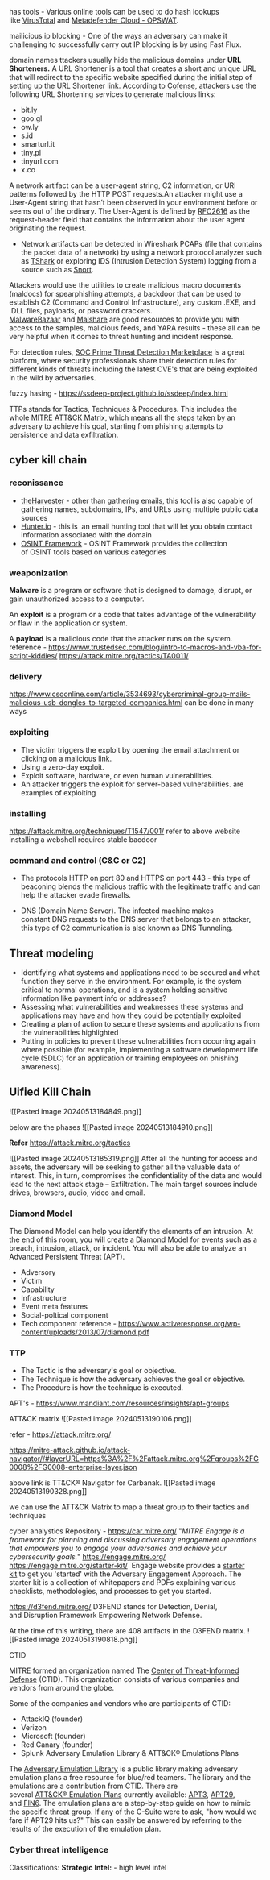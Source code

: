 has tools - Various online tools can be used to do hash lookups like [VirusTotal](https://www.virustotal.com/gui/) and [Metadefender Cloud - OPSWAT](https://metadefender.opswat.com/?lang=en).

mailicious ip blocking - One of the ways an adversary can make it challenging to successfully carry out IP blocking is by using Fast Flux.

domain names 
ttackers usually hide the malicious domains under **URL Shorteners.** A URL Shortener is a tool that creates a short and unique URL that will redirect to the specific website specified during the initial step of setting up the URL Shortener link. According to [Cofense](https://cofense.com/url-shorteners-fraudsters-friend/), attackers use the following URL Shortening services to generate malicious links: 
- bit.ly
- goo.gl
- ow.ly
- s.id
- smarturl.it
- tiny.pl
- tinyurl.com
- x.co

A network artifact can be a user-agent string, C2 information, or URI patterns followed by the HTTP POST requests.An attacker might use a User-Agent string that hasn’t been observed in your environment before or seems out of the ordinary. The User-Agent is defined by [RFC2616](https://datatracker.ietf.org/doc/html/rfc2616#page-145) as the request-header field that contains the information about the user agent originating the request.
- Network artifacts can be detected in Wireshark PCAPs (file that contains the packet data of a network) by using a network protocol analyzer such as [TShark](https://www.wireshark.org/docs/wsug_html_chunked/AppToolstshark.html) or exploring IDS (Intrusion Detection System) logging from a source such as [Snort](https://www.snort.org/).

Attackers would use the utilities to create malicious macro documents (maldocs) for spearphishing attempts, a backdoor that can be used to establish C2 (Command and Control Infrastructure), any custom .EXE, and .DLL files, payloads, or password crackers.
[MalwareBazaar](https://bazaar.abuse.ch/) and [Malshare](https://malshare.com/) are good resources to provide you with access to the samples, malicious feeds, and YARA results - these all can be very helpful when it comes to threat hunting and incident response. 

For detection rules, [SOC Prime Threat Detection Marketplace](https://tdm.socprime.com/) is a great platform, where security professionals share their detection rules for different kinds of threats including the latest CVE's that are being exploited in the wild by adversaries.

fuzzy hasing - https://ssdeep-project.github.io/ssdeep/index.html

TTPs stands for Tactics, Techniques & Procedures. This includes the whole [MITRE](https://attack.mitre.org/) [ATT&CK Matrix](https://attack.mitre.org/), which means all the steps taken by an adversary to achieve his goal, starting from phishing attempts to persistence and data exfiltration.


## cyber kill chain
### reconissance
- [theHarvester](https://github.com/laramies/theHarvester) - other than gathering emails, this tool is also capable of gathering names, subdomains, IPs, and URLs using multiple public data sources 
- [Hunter.io](https://hunter.io/) - this is  an email hunting tool that will let you obtain contact information associated with the domain
- [OSINT Framework](https://osintframework.com/) - OSINT Framework provides the collection of OSINT tools based on various categories
### weaponization
**Malware** is a program or software that is designed to damage, disrupt, or gain unauthorized access to a computer.

An **exploit** is a program or a code that takes advantage of the vulnerability or flaw in the application or system.

A **payload** is a malicious code that the attacker runs on the system.
reference - https://www.trustedsec.com/blog/intro-to-macros-and-vba-for-script-kiddies/
https://attack.mitre.org/tactics/TA0011/

### delivery 
https://www.csoonline.com/article/3534693/cybercriminal-group-mails-malicious-usb-dongles-to-targeted-companies.html
can be done in many ways

### exploiting
- The victim triggers the exploit by opening the email attachment or clicking on a malicious link.
- Using a zero-day exploit.
- Exploit software, hardware, or even human vulnerabilities. 
- An attacker triggers the exploit for server-based vulnerabilities.
are examples of exploiting 

### installing
https://attack.mitre.org/techniques/T1547/001/
refer to above website installing a webshell requires stable bacdoor


### command and control (C&C or C2)
- The protocols HTTP on port 80 and HTTPS on port 443 - this type of beaconing blends the malicious traffic with the legitimate traffic and can help the attacker evade firewalls.    
    
- DNS (Domain Name Server). The infected machine makes constant DNS requests to the DNS server that belongs to an attacker, this type of C2 communication is also known as DNS Tunneling.

## Threat modeling
- Identifying what systems and applications need to be secured and what function they serve in the environment. For example, is the system critical to normal operations, and is a system holding sensitive information like payment info or addresses?
- Assessing what vulnerabilities and weaknesses these systems and applications may have and how they could be potentially exploited
- Creating a plan of action to secure these systems and applications from the vulnerabilities highlighted
- Putting in policies to prevent these vulnerabilities from occurring again where possible (for example, implementing a software development life cycle (SDLC) for an application or training employees on phishing awareness).


## Uified Kill Chain
![[Pasted image 20240513184849.png]]

below are the phases
![[Pasted image 20240513184910.png]]

**Refer**
https://attack.mitre.org/tactics

![[Pasted image 20240513185319.png]]
After all the hunting for access and assets, the adversary will be seeking to gather all the valuable data of interest. This, in turn, compromises the confidentiality of the data and would lead to the next attack stage – Exfiltration. The main target sources include drives, browsers, audio, video and email.

### Diamond Model
The Diamond Model can help you identify the elements of an intrusion. At the end of this room, you will create a Diamond Model for events such as a breach, intrusion, attack, or incident. You will also be able to analyze an Advanced Persistent Threat (APT).
- Adversory
- Victim
- Capability
- Infrastructure
- Event meta features
- Social-poltical component
- Tech component
reference - https://www.activeresponse.org/wp-content/uploads/2013/07/diamond.pdf

### TTP
- The Tactic is the adversary's goal or objective.
- The Technique is how the adversary achieves the goal or objective.
- The Procedure is how the technique is executed.

APT's - https://www.mandiant.com/resources/insights/apt-groups

ATT&CK matrix
![[Pasted image 20240513190106.png]]

refer - https://attack.mitre.org/

https://mitre-attack.github.io/attack-navigator//#layerURL=https%3A%2F%2Fattack.mitre.org%2Fgroups%2FG0008%2FG0008-enterprise-layer.json

above link is TT&CK® Navigator for Carbanak.
![[Pasted image 20240513190328.png]]

we can use the ATT&CK Matrix to map a threat group to their tactics and techniques

cyber analystics Repository - https://car.mitre.org/
"_MITRE Engage is a framework for planning and discussing adversary engagement operations that empowers you to engage your adversaries and achieve your cybersecurity goals._"
https://engage.mitre.org/
https://engage.mitre.org/starter-kit/
 Engage website provides a [starter kit](https://engage.mitre.org/starter-kit/) to get you 'started' with the Adversary Engagement Approach. The starter kit is a collection of whitepapers and PDFs explaining various checklists, methodologies, and processes to get you started.


https://d3fend.mitre.org/
D3FEND stands for Detection, Denial, and Disruption Framework Empowering Network Defense. 

At the time of this writing, there are 408 artifacts in the D3FEND matrix.
![[Pasted image 20240513190818.png]]

CTID

MITRE formed an organization named The [Center of Threat-Informed Defense](https://mitre-engenuity.org/cybersecurity/center-for-threat-informed-defense/) (CTID). This organization consists of various companies and vendors from around the globe.

Some of the companies and vendors who are participants of CTID:

- AttackIQ (founder)
- Verizon
- Microsoft (founder)
- Red Canary (founder)
- Splunk
Adversary Emulation Library & ATT&CK® Emulations Plans

The [Adversary Emulation Library](https://medium.com/mitre-engenuity/introducing-the-all-new-adversary-emulation-plan-library-234b1d543f6b) is a public library making adversary emulation plans a free resource for blue/red teamers. The library and the emulations are a contribution from CTID. There are several [ATT&CK® Emulation Plans](https://github.com/center-for-threat-informed-defense/adversary_emulation_library) currently available: [APT3](https://attack.mitre.org/resources/adversary-emulation-plans/), [APT29](https://github.com/center-for-threat-informed-defense/adversary_emulation_library/tree/master/apt29), and [FIN6](https://github.com/center-for-threat-informed-defense/adversary_emulation_library/tree/master/fin6). The emulation plans are a step-by-step guide on how to mimic the specific threat group. If any of the C-Suite were to ask, "how would we fare if APT29 hits us?" This can easily be answered by referring to the results of the execution of the emulation plan.

### Cyber threat intelligence

Classifications:
**Strategic Intel:** - high level intel

